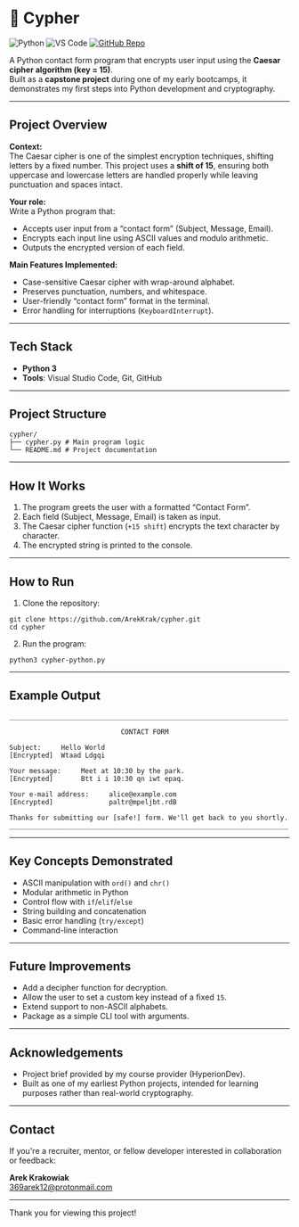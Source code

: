# 🔐 Cypher

![Python](https://img.shields.io/badge/Python-white?logo=python&logoColor=blue&style=flat)
![VS Code](https://img.shields.io/badge/VS_Code-Editor-007ACC?logo=visualstudiocode&logoColor=white&style=flat)
[![GitHub Repo](https://img.shields.io/badge/GitHub-Repository-181717?logo=github&logoColor=white&style=flat)](https://github.com/ArekKrak/cypher)

A Python contact form program that encrypts user input using the **Caesar cipher algorithm (key = 15)**.  
Built as a **capstone project** during one of my early bootcamps, it demonstrates my first steps into Python development and cryptography.

---

## Project Overview

**Context:**  
The Caesar cipher is one of the simplest encryption techniques, shifting letters by a fixed number. This project uses a **shift of 15**, ensuring both uppercase and lowercase letters are handled properly while leaving punctuation and spaces intact.

**Your role:**  
Write a Python program that:
- Accepts user input from a “contact form” (Subject, Message, Email).
- Encrypts each input line using ASCII values and modulo arithmetic.
- Outputs the encrypted version of each field.

**Main Features Implemented:**
- Case-sensitive Caesar cipher with wrap-around alphabet.
- Preserves punctuation, numbers, and whitespace.
- User-friendly “contact form” format in the terminal.
- Error handling for interruptions (`KeyboardInterrupt`).

---

## Tech Stack

- **Python 3**
- **Tools**: Visual Studio Code, Git, GitHub

---

## Project Structure

```
cypher/
├── cypher.py # Main program logic
└── README.md # Project documentation
```

---

## How It Works

1. The program greets the user with a formatted “Contact Form”.
2. Each field (Subject, Message, Email) is taken as input.
3. The Caesar cipher function (`+15 shift`) encrypts the text character by character.
4. The encrypted string is printed to the console.

---

## How to Run

1. Clone the repository:

```
git clone https://github.com/ArekKrak/cypher.git
cd cypher
```
2. Run the program:
```
python3 cypher-python.py
```

---
## Example Output

```
______________________________________________________________________

                            CONTACT FORM

Subject:     Hello World
[Encrypted]  Wtaad Ldgqi

Your message:     Meet at 10:30 by the park.
[Encrypted]       Btt i i 10:30 qn iwt epaq.

Your e-mail address:     alice@example.com
[Encrypted]              paltr@mpeljbt.rdB

Thanks for submitting our [safe!] form. We'll get back to you shortly.
______________________________________________________________________
```

---
## Key Concepts Demonstrated

- ASCII manipulation with ```ord()``` and ```chr()```
- Modular arithmetic in Python
- Control flow with ```if```/```elif```/```else```
- String building and concatenation
- Basic error handling (```try/except```)
- Command-line interaction

---
## Future Improvements

- Add a decipher function for decryption.
- Allow the user to set a custom key instead of a fixed ```15```.
- Extend support to non-ASCII alphabets.
- Package as a simple CLI tool with arguments.

---
## Acknowledgements

- Project brief provided by my course provider (HyperionDev).
- Built as one of my earliest Python projects, intended for learning purposes rather than real-world cryptography.

---
## Contact
If you're a recruiter, mentor, or fellow developer interested in collaboration or feedback:

**Arek Krakowiak**  
[369arek12@protonmail.com](mailto:369arek12@protonmail.com)

---

Thank you for viewing this project!